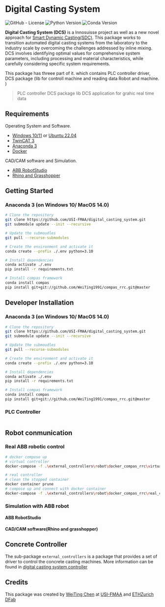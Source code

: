 # **Digital Casting System**

<!-- PROJECT SHIELDS -->

![GitHub - License](https://img.shields.io/badge/License-MIT-blue.svg)
![Python Version](https://img.shields.io/badge/Python-3.10-blue)
![Conda Version](https://img.shields.io/badge/Anaconda-4.14.0-blue)

**Digital Casting System (DCS)** is a Innosuisse project as well as a new novel approach for [Smart Dynamic Casting(SDC)]().
This package works to transition automated digital casting systems from the laboratory to the industry scale by
overcoming the challenges addressed by inline mixing. DCS involves identifying optimal values for comprehensive system
parameters, including processing and material characteristics, while carefully considering specific system requirements.

This package has threee part of it. which contains PLC controller driver, DCS package (lib for controll machine and reading data 
Robot and machine.
)

> PLC controller DCS package lib DCS application for grahic real time data


## Requirements

Operating System and Software.
- [Windows 10/11] or [Ubuntu 22.04]
- [TwinCAT 3]
- [Anaconda 3]
- [Docker]

CAD/CAM software and Simulation.
- [ABB RobotStudio]
- [Rhino and Grasshopper]


<!--link:-->
[Windows 10/11]: https://www.microsoft.com/en-us/windows/
[Ubuntu 22.04]: https://ubuntu.com/download/desktop
[TwinCAT 3]: https://www.beckhoff.com/en-en/products/automation/twincat/?pk_campaign=AdWords-AdWordsSearch-TwinCAT_EN&pk_kwd=twincat&gclid=Cj0KCQjw9ZGYBhCEARIsAEUXITW5dmPmQ2629HIuFY7wfbSR70pi5uY2lkYziNmfKYczm1_YsK4hhPsaApjyEALw_wcB
[Anaconda 3]: https://www.anaconda.com/
[Docker]: https://www.docker.com/
[ABB RobotStudio]: https://new.abb.com/products/robotics/robotstudio
[Rhino and Grasshopper]: https://www.rhino3d.com/download


## Getting Started

### Anaconda 3 (on Windows 10/ MacOS 14.0)

```bash
# Clone the repository
git clone https://github.com/USI-FMAA/digital_casting_system.git
git submodule update --init --recursive

# Update the submoudles
git pull --recurse-submodules

# Create the environment and activate it
conda create --prefix ./.env python=3.10

# Install dependencies
conda activate ./.env
pip install -r requirements.txt

# Install compas framework
conda install compas
pip install git+git://github.com/WeiTing1991/compas_rrc.git@master

```

## Developer Installation

### Anaconda 3 (on Windows 10/ MacOS 14.0)

```bash
# Clone the repository
git clone https://github.com/USI-FMAA/digital_casting_system.git
git submodule update --init --recursive

# Update the submoudles
git pull --recurse-submodules

# Create the environment and activate it
conda create --prefix ./.env python=3.10

# Install dependencies
conda activate ./.env
pip install -r requirements.txt

# Install compas framework
conda install compas
pip install git+git://github.com/WeiTing1991/compas_rrc.git@master

```

### PLC Controller

```bash

```

## Robot conmunication

### Real ABB robotic control

```bash
# docker compose up
# virtual controller
docker-compose -f .\external_controllers\robot\docker_compas_rrc\virtual_controller\docker-compose.yml up

# real controller
# clean the stopped container
docker container prune
# compose up and connect with docker container
docker-compose -f .\external_controllers\robot\docker_compas_rrc\real_controller\docker-compose.yml up
```

### Simulation with ABB robot

#### ABB RobotStudio

#### CAD/CAM software(Rhino and grasshopper)

<!-- ### Virtualenv (on MacOS\ Ubuntu 22.04) -->
<!---->
<!-- ```bash -->
<!-- # Install venv -->
<!-- sudo apt install python3-venv -y -->
<!---->
<!-- # Clone repos and create the environment -->
<!-- git clone https://github.com/USI-FMAA/digital_casting_system.git -->
<!-- git submodule update --init --recursive -->
<!---->
<!-- # Update the submoudles -->
<!-- git pull --recurse-submodules -->
<!---->
<!-- # Create the environment and activate it -->
<!-- python3.10 -m venv .env -->
<!---->
<!-- #Install dependencies -->
<!-- source ./.env/bin/activate -->
<!-- which python3 -->
<!---->
<!-- pip3 install -r requirements.txt -->
<!---->
<!-- ``` -->

## Concrete Controller

The sub-package `external_controllers` is a package that provides a set of driver to control the concrete casting machines.
More information can be found in [digital casting system controller](https://github.com/USI-FMAA/digital_casting_system_controller)


## Credits

This package was created by [WeiTing Chen](https://github.com/WeiTing1991)
at [USI-FMAA](https://github.com/USI-FMAA) and [ETHZurich DFab](https://dfab.ch/)
